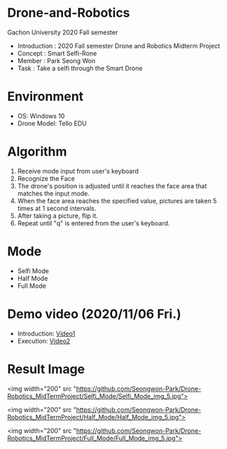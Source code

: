# Drone-and-Robotics
Gachon University 2020 Fall semester

* Introduction : 2020 Fall semester Drone and Robotics Midterm Project
* Concept : Smart Selfi-Rone
* Member : Park Seong Won
* Task : Take a selfi through the Smart Drone

# Environment
* OS: Windows 10
* Drone Model: Tello EDU

# Algorithm
1. Receive mode input from user's keyboard
2. Recognize the Face
3. The drone's position is adjusted until it reaches the face area that matches the input mode.
4. When the face area reaches the specified value, pictures are taken 5 times at 1 second intervals.
5. After taking a picture, flip it.
6. Repeat until "q" is entered from the user's keyboard.

# Mode
* Selfi Mode
* Half Mode
* Full Mode

# Demo video (2020/11/06 Fri.)
* Introduction: [Video1](https://drive.google.com/file/d/1zLqF6_0hI2s59hDbz6tWlQigPG6EHMkm/view?usp=sharing)
* Execution: [Video2](https://drive.google.com/file/d/1a-xqVrOwDMxeBTodeVB-DQSqwjxVYNr6/view?usp=sharing)

# Result Image
<div>

<img width="200" src "https://github.com/Seongwon-Park/Drone-Robotics_MidTermProject/Selfi_Mode/Selfi_Mode_img_5.jpg">


<img width="200" src "https://github.com/Seongwon-Park/Drone-Robotics_MidTermProject/Half_Mode/Half_Mode_img_5.jpg">


<img width="200" src "https://github.com/Seongwon-Park/Drone-Robotics_MidTermProject/Full_Mode/Full_Mode_img_5.jpg">
</div>

